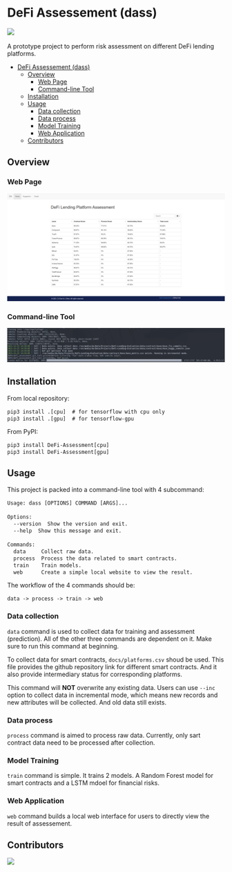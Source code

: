 # DeFi Assessement (dass)

![](https://img.shields.io/github/license/yuukidach/DeFi-Assessment)

A prototype project to perform risk assessment on different DeFi lending platforms.

<!-- @import "[TOC]" {cmd="toc" depthFrom=1 depthTo=6 orderedList=false} -->

<!-- code_chunk_output -->

- [DeFi Assessement (dass)](#defi-assessement-dass)
  - [Overview](#overview)
    - [Web Page](#web-page)
    - [Command-line Tool](#command-line-tool)
  - [Installation](#installation)
  - [Usage](#usage)
    - [Data collection](#data-collection)
    - [Data process](#data-process)
    - [Model Training](#model-training)
    - [Web Application](#web-application)
  - [Contributors](#contributors)

<!-- /code_chunk_output -->

## Overview

### Web Page

![](./docs/res/index.png)

### Command-line Tool

![](./docs/res/data_collection.png)

## Installation

From local repository:

```shell
pip3 install .[cpu]  # for tensorflow with cpu only
pip3 install .[gpu]  # for tensorflow-gpu
```

From PyPI:

```shell
pip3 install DeFi-Assessment[cpu]
pip3 install DeFi-Assessment[gpu]
```

## Usage

This project is packed into a command-line tool with 4 subcommand:

```shell
Usage: dass [OPTIONS] COMMAND [ARGS]...

Options:
  --version  Show the version and exit.
  --help  Show this message and exit.

Commands:
  data     Collect raw data.
  process  Process the data related to smart contracts.
  train    Train models.
  web      Create a simple local website to view the result.
```

The workflow of the 4 commands should be:

```shell
data -> process -> train -> web
```

### Data collection

`data` command is used to collect data for training and assessment (prediction). All of the other three commands are dependent on it. Make sure to run this command at beginning.

To collect data for smart contracts, `docs/platforms.csv` shoud be used. This file provides the github repository link for different smart contracts. And it also provide intermediary status for corresponding platforms.

This command will **NOT** overwrite any existing data. Users can use `--inc` option to collect data in incremental mode, which means new records and new attributes will be collected. And old data still exists.

### Data process

`process` command is aimed to process raw data. Currently, only sart contract data need to be processed after collection.

### Model Training

`train` command is simple. It trains 2 models. A Random Forest model for smart contracts and a LSTM mdoel for financial risks.

### Web Application

`web` command builds a local web interface for users to directly view the result of assessement.

## Contributors

<a href="https://github.com/yuukidach/DeFi-Assessment/graphs/contributors">
  <img src="https://contrib.rocks/image?repo=yuukidach/DeFi-Assessment" />
</a>
